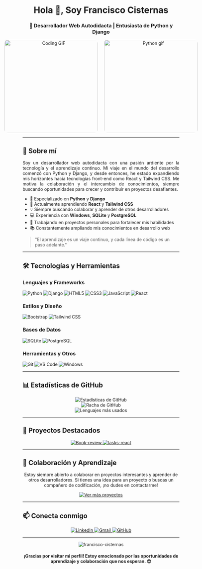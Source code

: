 <h1 align="center">Hola 👋, Soy Francisco Cisternas</h1>

<h3 align="center">🚀 Desarrollador Web Autodidacta | Entusiasta de Python y Django</h3>

<div align="center" style="display: flex; justify-content: center; align-items: center; gap: 20px;">
  <img src="https://media.giphy.com/media/13HgwGsXF0aiGY/giphy.gif" alt="Coding GIF" width="300px" style="border-radius: 10px;">
  <img src="https://media.giphy.com/media/3o7qE1YN7aBOFPRw8E/giphy.gif" alt="Python gif" width="300px" style="border-radius: 10px;"/>
</div>


---

<h2>🚀 Sobre mí</h2>

<p align="justify">
Soy un desarrollador web autodidacta con una pasión ardiente por la tecnología y el aprendizaje continuo. Mi viaje en el mundo del desarrollo comenzó con Python y Django, y desde entonces, he estado expandiendo mis horizontes hacia tecnologías front-end como React y Tailwind CSS. Me motiva la colaboración y el intercambio de conocimientos, siempre buscando oportunidades para crecer y contribuir en proyectos desafiantes.
</p>

- 🐍 Especializado en **Python** y **Django**
- 🌱 Actualmente aprendiendo **React** y **Tailwind CSS**
- 💡 Siempre buscando colaborar y aprender de otros desarrolladores
- 💻 Experiencia con **Windows**, **SQLite** y **PostgreSQL**
- 🔭 Trabajando en proyectos personales para fortalecer mis habilidades
- 📚 Constantemente ampliando mis conocimientos en desarrollo web

> "El aprendizaje es un viaje continuo, y cada línea de código es un paso adelante."

---

<h2>🛠️ Tecnologías y Herramientas</h2>

<h3>Lenguajes y Frameworks</h3>

![Python](https://img.shields.io/badge/-Python-3776AB?style=flat-square&logo=python&logoColor=white)
![Django](https://img.shields.io/badge/-Django-092E20?style=flat-square&logo=django&logoColor=white)
![HTML5](https://img.shields.io/badge/-HTML5-E34F26?style=flat-square&logo=html5&logoColor=white)
![CSS3](https://img.shields.io/badge/-CSS3-1572B6?style=flat-square&logo=css3&logoColor=white)
![JavaScript](https://img.shields.io/badge/-JavaScript-F7DF1E?style=flat-square&logo=javascript&logoColor=black)
![React](https://img.shields.io/badge/-React-61DAFB?style=flat-square&logo=react&logoColor=black)

<h3>Estilos y Diseño</h3>

![Bootstrap](https://img.shields.io/badge/-Bootstrap-7952B3?style=flat-square&logo=bootstrap&logoColor=white)
![Tailwind CSS](https://img.shields.io/badge/-Tailwind_CSS-38B2AC?style=flat-square&logo=tailwind-css&logoColor=white)

<h3>Bases de Datos</h3>

![SQLite](https://img.shields.io/badge/-SQLite-003B57?style=flat-square&logo=sqlite&logoColor=white)
![PostgreSQL](https://img.shields.io/badge/-PostgreSQL-336791?style=flat-square&logo=postgresql&logoColor=white)

<h3>Herramientas y Otros</h3>

![Git](https://img.shields.io/badge/-Git-F05032?style=flat-square&logo=git&logoColor=white)
![VS Code](https://img.shields.io/badge/-VS_Code-007ACC?style=flat-square&logo=visual-studio-code&logoColor=white)
![Windows](https://img.shields.io/badge/-Windows-0078D6?style=flat-square&logo=windows&logoColor=white)

---

<h2>📊 Estadísticas de GitHub</h2>

<div align="center">
  <img src="https://github-readme-stats.vercel.app/api?username=Yustomper&show_icons=true&theme=radical" alt="Estadísticas de GitHub" />
</div>

<div align="center">
  <img src="https://github-readme-streak-stats.herokuapp.com/?user=Yustomper&theme=radical" alt="Racha de GitHub" />
</div>

<div align="center">
  <img src="https://github-readme-stats.vercel.app/api/top-langs/?username=Yustomper&layout=compact&theme=radical" alt="Lenguajes más usados" />
</div>

---

<h2>🌟 Proyectos Destacados</h2>

<div align="center">
  <a href="https://github.com/Yustomper/Book-review](https://github.com/Yustomper/volley-2](https://github.com/Yustomper/volley-app">
    <img src="https://volleyballs.vercel.app" alt="Book-review" />
  </a>
  <a href="https://github.com/Yustomper/tasks-react">
    <img src="https://github-readme-stats.vercel.app/api/pin/?username=Yustomper&repo=tasks-react&theme=radical" alt="tasks-react" />
  </a>
</div>

---

<h2>🤝 Colaboración y Aprendizaje</h2>

<p align="center">
Estoy siempre abierto a colaborar en proyectos interesantes y aprender de otros desarrolladores. Si tienes una idea para un proyecto o buscas un compañero de codificación, ¡no dudes en contactarme!
</p>

<p align="center">
  <a href="https://github.com/Yustomper?tab=repositories" target="_blank">
    <img src="https://img.shields.io/badge/Ver%20más%20proyectos-2ea44f?style=for-the-badge" alt="Ver más proyectos" />
  </a>
</p>

---

<h2>📫 Conecta conmigo</h2>

<p align="center">
  <a href="https://linkedin.com/in/francisco-cisterna" target="_blank">
    <img src="https://img.shields.io/badge/-LinkedIn-0077B5?style=for-the-badge&logo=linkedin&logoColor=white" alt="LinkedIn" />
  </a>
  <a href="mailto:cpardofrancisco@gmail.com">
    <img src="https://img.shields.io/badge/-Gmail-D14836?style=for-the-badge&logo=gmail&logoColor=white" alt="Gmail" />
  </a>
  <a href="https://github.com/francisco-cisternas" target="_blank">
    <img src="https://img.shields.io/badge/GitHub-100000?style=for-the-badge&logo=github&logoColor=white" alt="GitHub" />
  </a>
</p>

---

<div align="center">
  <img src="https://komarev.com/ghpvc/?username=francisco-cisterna&label=Visitas%20al%20perfil&color=0e75b6&style=flat" alt="francisco-cisternas" />
</div>

<h4 align="center">¡Gracias por visitar mi perfil! Estoy emocionado por las oportunidades de aprendizaje y colaboración que nos esperan. 😊</h4>

